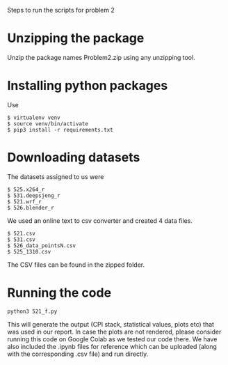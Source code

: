 Steps to run the scripts for problem 2

# Unzipping the package

Unzip the package names Problem2.zip using any unzipping tool.

# Installing python packages

Use 
```
$ virtualenv venv
$ source venv/bin/activate
$ pip3 install -r requirements.txt

```

# Downloading datasets

The datasets assigned to us were 

```
$ 525.x264_r
$ 531.deepsjeng_r
$ 521.wrf_r
$ 526.blender_r
```
We used an online text to csv converter and created 4 data files.

```
$ 521.csv
$ 531.csv
$ 526_data_pointsN.csv
$ 525_1310.csv
```
The CSV files can be found in the zipped folder.

# Running the code 

```python3 521_f.py```

This will generate the output (CPI stack, statistical values, plots etc) that was used in our report.
In case the plots are not rendered, please consider running this code on Google Colab as we tested our code there. We have also included the .ipynb files for reference which can be uploaded (along with the corresponding .csv file) and run directly.

